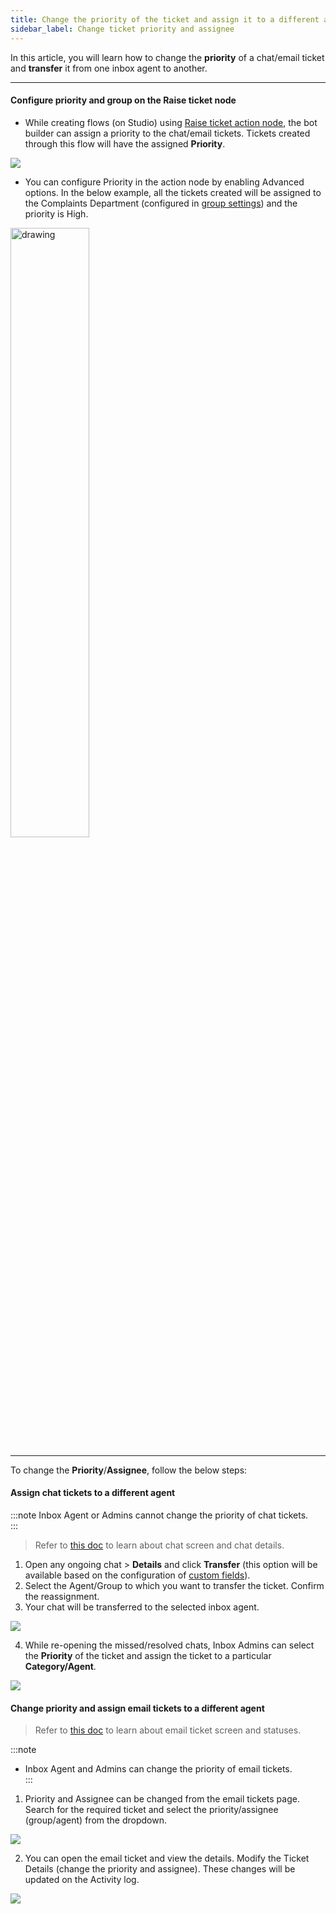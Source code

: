 ```yaml
---
title: Change the priority of the ticket and assign it to a different agent
sidebar_label: Change ticket priority and assignee 
---
```



In this article, you will learn how to change the **priority** of a chat/email ticket and **transfer** it from one inbox agent to another. 

----

#### Configure priority and group on the Raise ticket node 

- While creating flows (on Studio) using [Raise ticket action node](https://docs.yellow.ai/docs/platform_concepts/studio/build/nodes/action-nodes#17-raise-ticket), the bot builder can assign a priority to the chat/email tickets. Tickets created through this flow will have the assigned **Priority**.  

![](https://i.imgur.com/07hndDx.png)

- You can configure Priority in the action node by enabling Advanced options. In the below example, all the tickets created will be assigned to the Complaints Department (configured in [group settings](https://docs.yellow.ai/docs/platform_concepts/inbox/inbox-settings/team/groups)) and the priority is High. 


<img src="https://i.imgur.com/mTUphFf.png" alt="drawing" width="50%"/>

----


To change the **Priority**/**Assignee**, follow the below steps: 

#### Assign chat tickets to a different agent 

:::note
Inbox Agent or Admins cannot change the priority of chat tickets.  
:::

> Refer to [this doc](https://docs.yellow.ai/docs/platform_concepts/inbox/chats/chatscreen#2-user-details) to learn about chat screen and chat details. 

1. Open any ongoing chat > **Details** and click **Transfer** (this option will be available based on the configuration of [custom fields](https://docs.yellow.ai/docs/platform_concepts/inbox/inbox-settings/workflows/chat_custom_fields)).
2. Select the Agent/Group to which you want to transfer the ticket.  Confirm the reassignment. 
3. Your chat will be transferred to the selected inbox agent. 


![](https://i.imgur.com/FhEUhju.png)

4. While re-opening the missed/resolved chats, Inbox Admins can select the **Priority** of the ticket and assign the ticket to a particular **Category/Agent**. 

![](https://i.imgur.com/MGdy64a.png)


#### Change priority and assign email tickets to a different agent 


> Refer to [this doc](https://docs.yellow.ai/docs/platform_concepts/inbox/tickets/emailticketstatus#2-status-transition-from-different-views) to learn about email ticket screen and statuses. 

:::note
- Inbox Agent and Admins can change the priority of email tickets.  
:::

1. Priority and Assignee can be changed from the email tickets page. Search for the required ticket and select the priority/assignee (group/agent) from the dropdown. 


![](https://i.imgur.com/9I1uCWK.png)

2. You can open the email ticket and view the details. Modify the Ticket Details (change the priority and assignee).  These changes will be updated on the Activity log.


![](https://i.imgur.com/XH92KJK.png)
